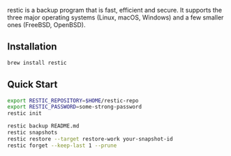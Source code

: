 restic is a backup program that is fast, efficient and secure.
It supports the three major operating systems (Linux, macOS, Windows) and a few smaller ones (FreeBSD, OpenBSD).

## Installation
```bash
brew install restic
```

## Quick Start
```bash
export RESTIC_REPOSITORY=$HOME/restic-repo
export RESTIC_PASSWORD=some-strong-password
restic init

restic backup README.md
restic snapshots
restic restore --target restore-work your-snapshot-id
restic forget --keep-last 1 --prune
```
